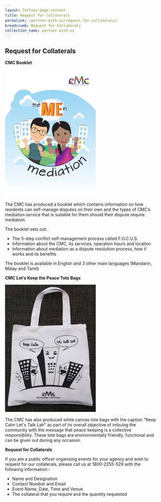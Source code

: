 ```yaml
---
layout: leftnav-page-content
title: Request for Collaterals
permalink: /partner-with-us/request-for-collaterals/
breadcrumb: Request for Collaterals
collection_name: partner-with-us
---
```


Request for Collaterals
---

**CMC Booklet**<br>
<div class="image"><img src="/images/1504168510628.png/" style="width: 300px"></div>


<p style=text-align: justify">The CMC has produced a booklet which contains information on how residents can self-manage disputes on their own and the types of CMC’s mediation service that is suitable for them should their dispute require mediation.</p>

The booklet sets out:
* The 5-step conflict self-management process called F.O.C.U.S.
* Information about the CMC, its services, operation hours and location
* Information about mediation as a dispute resolution process, how it works and its benefits  

The booklet is available in English and 3 other main languages (Mandarin, Malay and Tamil)

**CMC Let’s Keep the Peace Tote Bags**<br>
<div class="image"><img src="/images/1546416937814.png/" style="width: 300px"></div>

<p style=text-align: justify">The CMC has also produced white canvas tote bags with the caption "Keep Calm Let's Talk Lah" as part of its overall objective of imbuing the community with the message that peace keeping is a collective responsibility. These tote bags are environmentally friendly, functional and can be given out during any occasion.</p>

**Request for Collaterals**

<p style=text-align: justify">If you are a public officer organising events for your agency and wish to request for our collaterals, please call us at 1800-2255-529 with the following information:-</p>

* Name and Designation
* Contact Number and Email
* Event Name, Date, Time and Venue  
* The collateral that you require and the quantity requested 
